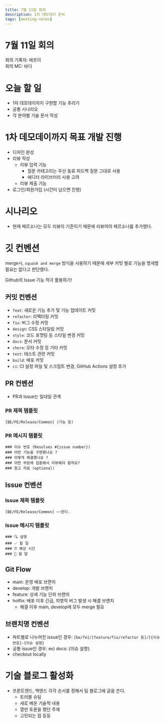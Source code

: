 ```yaml
---
title: 7월 11일 회의
description: 1차 데모데이 준비
tags: [meeting-notes]
---
```


# 7월 11일 회의

회의 기록자: 에프이  
회의 MC: 바다

# 오늘 할 일

- 1차 데모데이까지 구현할 기능 추리기
- 공통 시나리오
- 각 분야별 기술 문서 작성

# 1차 데모데이까지 목표 개발 진행

- 디자인 완성
- 리뷰 작성
  - 리뷰 입력 기능
    - 질문 카테고리는 우선 동료 피드백 질문 그대로 사용
    - 에디터 라이브러리 사용 고려
  - 리뷰 제출 기능
- 로그인/회원가입 (시간이 남으면 진행)

# 시나리오

- 현재 페르소나는 모두 리뷰이 기준이기 때문에 리뷰어의 페르소나를 추가했다.

# 깃 컨벤션

merge시, `squash and merge` 방식을 사용하기 때문에 세부 커밋 별로 기능을 명세할 필요는 없다고 판단했다.

Github의 Issue 기능 적극 활용하기!

## 커밋 컨벤션

- `feat`: 새로운 기능 추가 및 기능 업데이트 커밋
- `refactor`: 리팩터링 커밋
- `fix`: 버그 수정 커밋
- `design`: CSS 스타일링 커밋
- `style`: 코드 포맷팅 등 스타일 변경 커밋
- `docs`: 문서 커밋
- `chore`: 오타 수정 등 기타 커밋
- `test`: 테스트 관련 커밋
- `build`: 배포 커밋
- `ci`: CI 설정 파일 및 스크립트 변경, GitHub Actions 설정 추가

## PR 컨벤션

- PR과 Issue는 일대일 관계

### PR 제목 템플릿

`[BE/FE/Release/Common] (기능 등)`

### PR 메시지 템플릿

```
### 이슈 번호 (Resolves #{issue number})
### 어떤 기능을 구현했나요 ?
### 어떻게 해결했나요 ?
### 어떤 부분에 집중해서 리뷰해야 할까요?
### 참고 자료 (optional)
```

## Issue 컨벤션

### Issue 제목 템플릿

`[BE/FE/Release/Common] ~~한다.`

### Issue 메시지 템플릿

```
### 🔍 설명
### ✅ 할 일
### ⏰ 예상 시간
### 🐴 할 말
```

## Git Flow

- main: 운영 배포 브랜치
- develop: 개발 브랜치
- feature: 상세 기능 단위 브랜치
- hotfix: 배포 이후 긴급, 치명적 버그 발생 시 해결 브랜치
  - 해결 이후 main, develop에 모두 merge 필요

## 브랜치명 컨벤션

- 파트별로 나누어진 issue인 경우:
  `[be/fe]/[feature/fix/refactor 등]/[{이슈 번호}-{이슈 설명}`
- 공통 issue인 경우: ex) docs: {이슈 설명}
- checkout locally

# 기술 블로그 활성화

- 프론트엔드, 백엔드 각각 순서를 정해서 팀 블로그에 글을 쓴다.
  - 트러블 슈팅
  - 새로 배운 기술적 내용
  - 열띤 토론을 했던 주제
  - 고민되는 점 등등
